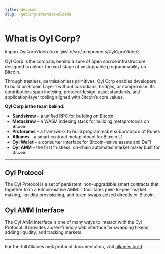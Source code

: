 ```yaml
---
title: Welcome
slug: /getting-started/welcome
---
```


# What is Oyl Corp?

import OylCorpVideo from '@site/src/components/OylCorpVideo';

<OylCorpVideo />

Oyl Corp is the company behind a suite of open source infrastructure designed to unlock the next stage of unstoppable programmability on Bitcoin.

Through trustless, permissionless primitives, Oyl Corp enables developers to build on Bitcoin Layer 1 without custodians, bridges, or compromise. Its contributions span indexing, protocol design, asset standards, and application-layer tooling aligned with Bitcoin’s core values.

**Oyl Corp is the team behind:**
- **Sandshrew** – a unified RPC for building on Bitcoin
- **Metashrew** – a WASM indexing stack for building metaprotocols on Bitcoin
- **Protorunes** – a framework to build programmable subprotocols of Runes
- **Alkanes** – a smart contract metaprotocol for Bitcoin L1
- **Oyl Wallet** – a consumer interface for Bitcoin-native assets and DeFi
- **Oyl AMM** – the first trustless, on-chain automated market maker built for Bitcoin

---

## Oyl Protocol
The Oyl Protocol is a set of persistent, non-upgradable smart contracts that together form a Bitcoin-native AMM. It facilitates peer-to-peer market making, liquidity provisioning, and token swaps settled directly on Bitcoin.

## Oyl AMM Interface
The Oyl AMM Interface is one of many ways to interact with the Oyl Protocol. It provides a user-friendly web interface for swapping tokens, adding liquidity, and tracking markets.

---

For the full Alkanes metaprotocol documentation, visit [alkanes.build](https://alkanes.build)
